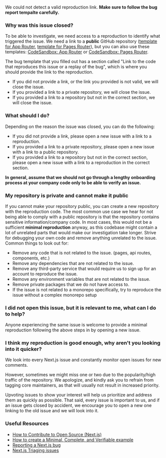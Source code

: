 We could not detect a valid reproduction link. **Make sure to follow the bug report tempalte carefully.**

### Why was this issue closed?

To be able to investigate, we need access to a reproduction to identify what triggered the issue. We need a link to a **public** GitHub repository ([template for App Router](https://github.com/vercel/next.js/tree/canary/examples/reproduction-template), [template for Pages Router](https://github.com/vercel/next.js/tree/canary/examples/reproduction-template-pages)), but you can also use these templates: [CodeSandbox: App Router](https://codesandbox.io/s/github/vercel/next.js/tree/canary/examples/reproduction-template) or [CodeSandbox: Pages Router](https://codesandbox.io/s/github/vercel/next.js/tree/canary/examples/reproduction-template-pages).

The bug template that you filled out has a section called "Link to the code that reproduces this issue or a replay of the bug", which is where you should provide the link to the reproduction.

- If you did not provide a link, or the link you provided is not valid, we will close the issue.
- If you provided a link to a private repository, we will close the issue.
- If you provided a link to a repository but not in the correct section, we will close the issue.

### What should I do?

Depending on the reason the issue was closed, you can do the following:

- If you did not provide a link, please open a new issue with a link to a reproduction.
- If you provided a link to a private repository, please open a new issue with a link to a public repository.
- If you provided a link to a repository but not in the correct section, please open a new issue with a link to a reproduction in the correct section.

**In general, assume that we should not go through a lengthy onboarding process at your company code only to be able to verify an issue.**

### My repository is private and cannot make it public

If you cannot make your repository public, you can create a new repository with the reproduction code. The most common use case we hear for not being able to comply with a public repository is that the repository contains sensitive information/company code. In most cases, this would not be a sufficient **minimal reproduction** anyway, as this codebase might contain a lot of unrelated parts that would make our investigation take longer. Strive for debugging your own code and remove anything unrelated to the issue. Common things to look out for:

- Remove any code that is not related to the issue. (pages, api routes, components, etc.)
- Remove any dependencies that are not related to the issue.
- Remove any third-party service that would require us to sign up for an account to reproduce the issue.
- Remove any environment variables that are not related to the issue.
- Remove private packages that we do not have access to.
- If the issue is not related to a monorepo specifically, try to reproduce the issue without a complex monorepo setup

### I did not open this issue, but it is relevant to me, what can I do to help?

Anyone experiencing the same issue is welcome to provide a minimal reproduction following the above steps in by opening a new issue.

### I think my reproduction is good enough, why aren't you looking into it quicker?

We look into every Next.js issue and constantly monitor open issues for new comments.

However, sometimes we might miss one or two due to the popularity/high traffic of the repository. We apologize, and kindly ask you to refrain from tagging core maintainers, as that will usually not result in increased priority.

Upvoting issues to show your interest will help us prioritize and address them as quickly as possible. That said, every issue is important to us, and if an issue gets closed by accident, we encourage you to open a new one linking to the old issue and we will look into it.

### Useful Resources

- [How to Contribute to Open Source (Next.js)](https://www.youtube.com/watch?v=cuoNzXFLitc)
- [How to create a Minimal, Complete, and Verifiable example](https://stackoverflow.com/help/mcve)
- [Reporting a Next.js bug](https://github.com/vercel/next.js/blob/canary/.github/ISSUE_TEMPLATE/1.bug_report.yml)
- [Next.js Triaging issues](https://github.com/vercel/next.js/blob/canary/contributing/repository/triaging.md)
